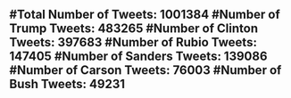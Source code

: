 #Total Number of Tweets: 1001384 
#Number of Trump Tweets: 483265
#Number of Clinton Tweets: 397683
#Number of Rubio Tweets: 147405
#Number of Sanders Tweets: 139086
#Number of Carson Tweets: 76003
#Number of Bush Tweets: 49231
---
